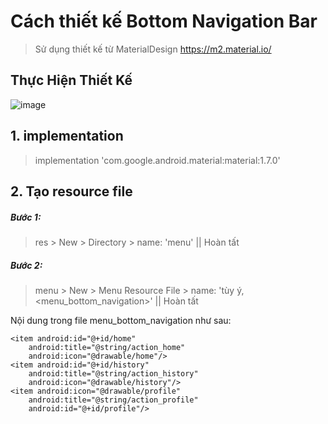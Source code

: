# Cách thiết kế Bottom Navigation Bar
> Sử dụng thiết kế từ MaterialDesign https://m2.material.io/

## Thực Hiện Thiết Kế 
![image](https://user-images.githubusercontent.com/84958646/210090684-97db25ee-6b5d-4cfa-b543-182d7905769f.png)

## 1. implementation
> implementation 'com.google.android.material:material:1.7.0'

## 2. Tạo resource file
##### Bước 1:
> res > New > Directory > name: 'menu'   || Hoàn tất

##### Bước 2:
>  menu > New > Menu Resource File > name: 'tùy ý, <menu_bottom_navigation>' || Hoàn tất

Nội dung trong file menu_bottom_navigation như sau:

    <item android:id="@+id/home"
        android:title="@string/action_home"
        android:icon="@drawable/home"/>
    <item android:id="@+id/history"
        android:title="@string/action_history"
        android:icon="@drawable/history"/>
    <item android:icon="@drawable/profile"
        android:title="@string/action_profile"
        android:id="@+id/profile"/>

